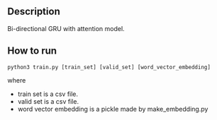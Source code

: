 ## Description

Bi-directional GRU with attention model.

## How to run

```
python3 train.py [train_set] [valid_set] [word_vector_embedding]
```

where

- train set is a csv file.
- valid set is a csv file.
- word vector embedding is a pickle made by make_embedding.py
